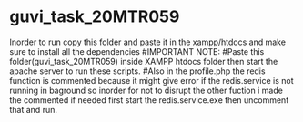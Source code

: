 # guvi_task_20MTR059

Inorder to run copy this folder and paste it in the xampp/htdocs and make sure to install all the dependencies
#IMPORTANT NOTE: 
    #Paste this folder(guvi_task_20MTR059) inside XAMPP htdocs folder then start the apache server to run these scripts.
    #Also in the profile.php the redis function is commented because it might give error if the redis.service is not running in baground so inorder for not to disrupt the other fuction i made the commented if needed first start the redis.service.exe then uncomment that and run.

